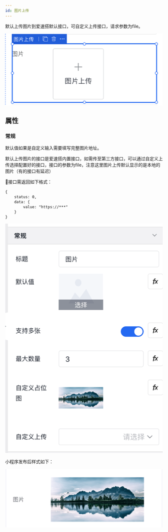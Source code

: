 ```yaml
---
id: 图片上传
---
```


默认上传图片到爱速搭默认接口，可自定义上传接口，请求参数为file。

![image.png](/img/移动应用/组件/input-image-1.png)


## 属性

### 常规

默认值如果是自定义输入需要填写完整图片地址。

默认上传图片的接口是爱速搭内置接口，如需传至第三方接口，可以通过自定义上传选择配置好的接口，接口的参数为file，注意这里图片上传默认显示的是本地的图片（有的接口有延迟）


接口需返回如下格式：

```
{
    status: 0, 
    data: {
        value: "https://***"
    }
}

```


![image.png](/img/移动应用/组件/input-image-2.png)

小程序发布后样式如下：

![image.png](/img/移动应用/组件/input-image-3.png)




